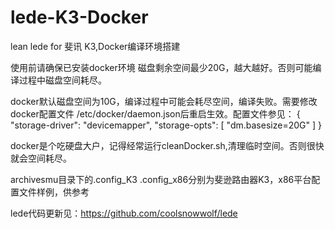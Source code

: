 # lede-K3-Docker
lean lede for 斐讯 K3,Docker编译环境搭建


使用前请确保已安装docker环境
磁盘剩余空间最少20G，越大越好。否则可能编译过程中磁盘空间耗尽。


docker默认磁盘空间为10G，编译过程中可能会耗尽空间，编译失败。需要修改docker配置文件 /etc/docker/daemon.json后重启生效。配置文件参见：
{
  "storage-driver": "devicemapper",
  "storage-opts": [
     "dm.basesize=20G"
  ]
}

docker是个吃硬盘大户，记得经常运行cleanDocker.sh,清理临时空间。否则很快就会空间耗尽。


archivesmu目录下的.config_K3 .config_x86分别为斐逊路由器K3，x86平台配置文件样例，供参考


lede代码更新见：https://github.com/coolsnowwolf/lede
